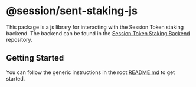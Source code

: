 # @session/sent-staking-js

This package is a js library for interacting with the Session Token staking
backend. The backend can be found in
the [Session Token Staking Backend](https://github.com/oxen-io/sent-staking-backend/) repository.

## Getting Started

You can follow the generic instructions in the root [README.md](../../README.md#getting-started) to get started.
